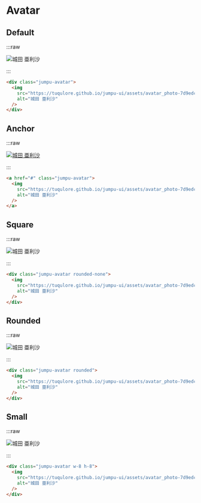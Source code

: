 # Avatar

## Default

:::raw

<div class="jumpu-avatar">
  <img src="https://tuqulore.github.io/jumpu-ui/assets/avatar_photo-7d9edc44.jpg" alt="城田 亜利沙" />
</div>

:::

```html
<div class="jumpu-avatar">
  <img
    src="https://tuqulore.github.io/jumpu-ui/assets/avatar_photo-7d9edc44.jpg"
    alt="城田 亜利沙"
  />
</div>
```

## Anchor

:::raw

<a href="#" class="jumpu-avatar">
  <img src="https://tuqulore.github.io/jumpu-ui/assets/avatar_photo-7d9edc44.jpg" alt="城田 亜利沙" />
</a>

:::

```html
<a href="#" class="jumpu-avatar">
  <img
    src="https://tuqulore.github.io/jumpu-ui/assets/avatar_photo-7d9edc44.jpg"
    alt="城田 亜利沙"
  />
</a>
```

## Square

:::raw

<div class="jumpu-avatar rounded-none">
  <img src="https://tuqulore.github.io/jumpu-ui/assets/avatar_photo-7d9edc44.jpg" alt="城田 亜利沙" />
</div>

:::

```html
<div class="jumpu-avatar rounded-none">
  <img
    src="https://tuqulore.github.io/jumpu-ui/assets/avatar_photo-7d9edc44.jpg"
    alt="城田 亜利沙"
  />
</div>
```

## Rounded

:::raw

<div class="jumpu-avatar rounded">
  <img src="https://tuqulore.github.io/jumpu-ui/assets/avatar_photo-7d9edc44.jpg" alt="城田 亜利沙" />
</div>

:::

```html
<div class="jumpu-avatar rounded">
  <img
    src="https://tuqulore.github.io/jumpu-ui/assets/avatar_photo-7d9edc44.jpg"
    alt="城田 亜利沙"
  />
</div>
```

## Small

:::raw

<div class="jumpu-avatar w-8 h-8">
  <img src="https://tuqulore.github.io/jumpu-ui/assets/avatar_photo-7d9edc44.jpg" alt="城田 亜利沙" />
</div>

:::

```html
<div class="jumpu-avatar w-8 h-8">
  <img
    src="https://tuqulore.github.io/jumpu-ui/assets/avatar_photo-7d9edc44.jpg"
    alt="城田 亜利沙"
  />
</div>
```
